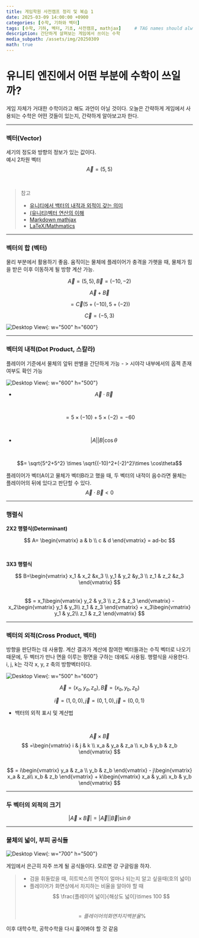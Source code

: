 ```yaml
---
title: 게임학원 사전캠프 정리 및 복습 1
date: 2025-03-09 14:00:00 +0900
categories: [수학, 기하와 벡터]
tags: [수학, 기하, 벡터, 기초, 사전캠프, mathjax]     # TAG names should always be lowercase
description: 간단하게 살펴보는 게임에서 쓰이는 수학
media_subpath: /assets/img/20250309
math: true
---
```


# 유니티 엔진에서 어떤 부분에 수학이 쓰일까?

게임 자체가 거대한 수학이라고 해도 과언이 아닐 것이다. 오늘은 간략하게 게임에서 사용되는 수학은 어떤 것들이 있는지, 간략하게 알아보고자 한다. 

---

### 벡터(Vector)

세기의 정도와 방향의 정보가 있는 값이다.
<br>예시  2차원 벡터<br> 
$$ \overrightarrow{A} = (5,5) $$

<br>

>참고
> - [유니티에서 백터의 내적과 외적이 갖는 의미](https://gnaseel.tistory.com/18)
> - [(유니티)벡터 연산의 이해](https://docs.unity3d.com/kr/560/Manual/UnderstandingVectorArithmetic.html)
> - [Markdown mathjax](https://khw11044.github.io/blog/blog-etc/2020-12-21-markdown-tutorial2/#mathjax)
> - [LaTeX/Mathmatics](https://en.wikibooks.org/wiki/LaTeX/Mathematics)

---
### 벡터의 합 (벡터)
물리 부분에서 활용하기 좋음. 움직이는 물체에 플레이어가 충격을 가햇을 때, 물체가 힘을 받은 이후 이동하게 될 방향 계산 가능.
<br>

  $$ \overrightarrow{A} = (5,5) , \overrightarrow{B} = (-10,-2) $$

  $$ \overrightarrow{A} + \overrightarrow{B} $$ 

  $$ = \overrightarrow{C}(5+(-10), 5+(-2)) $$

  $$ \overrightarrow{C} = (-5,3) $$

![Desktop View](21.jpg){: w="500" h="600"}

---
### 벡터의 내적(Dot Product, 스칼라)
플레이어 기준에서 물체의 앞뒤 판별을 간단하게 가능 - > 시야각 내부에서의 옵젝 존재 여부도 확인 가능
 
![Desktop View](22.jpg){: w="600" h="500"}

 -  $$ \overrightarrow{A} \cdot \overrightarrow{B} $$ 
 
 <br>

 $$ = 5 \times (-10) + 5 \times (-2) = -60 $$
 
 <br>
 
 - $$ |A||B| \cos \theta $$ 
 
 <br>
 
 $$= \sqrt{5^2+5^2} \times \sqrt{(-10)^2+(-2)^2}\times \cos\theta$$ 

플레이어가 벡터A이고 물체가 벡터B라고 했을 때, 두 벡터의 내적이 음수라면 물체는 플레이어의 뒤에 있다고 판단할 수 있다. 
$$ \overrightarrow{A} \cdot \overrightarrow{B} < 0 $$

---
### 행렬식

**2X2 행렬식(Determinant)** <br> 

$$ 
A= \begin{vmatrix}
    a & b \\
    c & d
\end{vmatrix} = ad-bc
$$

<br>

**3X3 행렬식** <br>


$$
B=\begin{vmatrix}
    x_1 & x_2 &x_3 \\
    y_1 & y_2 &y_3 \\
    z_1 & z_2 &z_3
\end{vmatrix} $$ <br>
$$ = x_1\begin{vmatrix}
     y_2 & y_3 \\
     z_2 & z_3 
\end{vmatrix} - x_2\begin{vmatrix}
    y_1 & y_3\\
    z_1 & z_3
\end{vmatrix} + x_3\begin{vmatrix}
    y_1 & y_2\\
    z_1 & z_2
\end{vmatrix}
$$

---

### 벡터의 외적(Cross Product, 벡터)
방향을 판단하는 데 사용함. 계산 결과가 계산에 참여한 벡터들과는 수직 벡터로 나오기 때문에, 두 벡터가 만나 면을 이루는 평면을 구하는 데에도 사용됨. 행렬식을 사용한다.
<br>i, j, k는 각각 x, y, z 축의 방향벡터이다.

![Desktop View](23.jpg){: w="500" h="600"}

 $$ \overrightarrow{A} = (x_a, y_a,z_a), \overrightarrow{B} = (x_b,y_b,z_b)$$

 $$ \overrightarrow{i}=(1,0,0), \overrightarrow{j}=(0,1,0), \overrightarrow{j}=(0,0,1)$$

- 백터의 외적 표시 및 계산법

<br>

 $$ \overrightarrow{A} \times \overrightarrow{B} $$
$$ =\begin{vmatrix}
    i   & j   & k \\
    x_a & y_a & z_a \\
    x_b & y_b & z_b
\end{vmatrix} $$ <br>
$$ = i\begin{vmatrix}
     y_a & z_a \\
     y_b & z_b 
\end{vmatrix} - j\begin{vmatrix}
    x_a & z_a\\
    x_b & z_b
\end{vmatrix} + k\begin{vmatrix}
    x_a & y_a\\
    x_b & y_b
\end{vmatrix} $$  

---

### 두 벡터의 외적의 크기

 $$ | \overrightarrow{A} \times \overrightarrow{B}| = |\overrightarrow{A}| |\overrightarrow{B}| \sin\theta $$

---

### 물체의 넓이, 부피 공식들

![Desktop View](24.jpg){: w="700" h="500"}

게임에서 은근히 자주 쓰게 될 공식들이다. 모르면 걍 구글링을 하자. <br> 
> - 검을 휘둘렀을 때, 히트박스의 면적이 얼마나 되는지 알고 싶을때(호의 넓이) 
> - 플레이어가 화면상에서 차지하는 비율을 알아야 할 때 <br> 
> $$ \frac{플레이어 넓이}{해상도 넓이}\times 100 $$<br>
> $$ = 플레이어의 화면 차지 백분율\% $$

이후 대학수학, 공학수학을 다시 훑어봐야 할 것 같음
